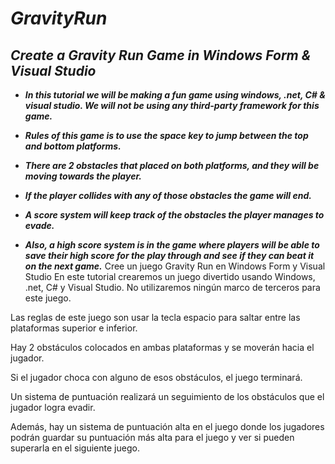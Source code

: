 # _GravityRun_

## _Create a Gravity Run Game in Windows Form & Visual Studio_

- **_In this tutorial we will be making a fun game using windows, .net, C# & visual studio. We will not be using any third-party framework for this game._**
  
- **_Rules of this game is to use the space key to jump between the top and bottom platforms._**
  
- **_There are 2 obstacles that placed on both platforms, and they will be moving towards the player._**
  
- **_If the player collides with any of those obstacles the game will end._**
  
- **_A score system will keep track of the obstacles the player manages to evade._**
  
- **_Also, a high score system is in the game where players will be able to save their high score for the play through and see if they can beat it on the next game._**
Cree un juego Gravity Run en Windows Form y Visual Studio
En este tutorial crearemos un juego divertido usando Windows, .net, C# y Visual Studio. No utilizaremos ningún marco de terceros para este juego.

Las reglas de este juego son usar la tecla espacio para saltar entre las plataformas superior e inferior.

Hay 2 obstáculos colocados en ambas plataformas y se moverán hacia el jugador.

Si el jugador choca con alguno de esos obstáculos, el juego terminará.

Un sistema de puntuación realizará un seguimiento de los obstáculos que el jugador logra evadir.

Además, hay un sistema de puntuación alta en el juego donde los jugadores podrán guardar su puntuación más alta para el juego y ver si pueden superarla en el siguiente juego.
